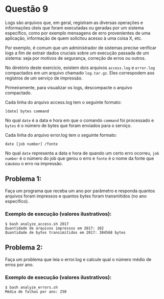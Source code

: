 # Questão 9
Logs são arquivos que, em geral, registram as diversas operações e informações úteis  que foram executadas ou geradas por um sistema específico, como por exemplo mensagens de erro provenientes de uma aplicação, informação de quem solicitou acesso à uma coisa X, etc.

Por exemplo, é comum que um administrador de sistemas precise verificar logs a fim de extrair dados cruciais sobre um execução passada de um sistema: seja por motivos de segurança, correção de erros ou outros.

No diretório deste exercício, existem dois arquivos ```access.log``` e ```error.log``` compactados em um arquivo chamado ```log.tar.gz```. Eles correspodem aos registros de um serviço de impressão.

Primeiramente, para visualizar os logs, descompacte o arquivo compactado.

Cada linha do arquivo access.log tem o seguinte formato:

```[date] bytes command```

No qual ```date``` é a data e hora em que o comando ```command``` foi processado e ```bytes``` é o número de bytes que foram enviados para o serviço.

Cada linha do arquivo error.log tem o seguinte formato:

```date [job number] /fonte```

No qual ```date``` representa a data e hora de quando um certo erro ocorreu, ```job number``` é o número do job que gerou o erro e ```fonte``` é o nome da fonte que causou o erro na impressão.

## Problema 1:
Faça um programa que receba um ano por parâmetro e responda quantos arquivos foram impressos e quantos bytes foram transmitidos (no ano específico).

### Exemplo de execução (valores ilustrativos):
```
$ bash analyze_access.sh 2017
Quantidade de arquivos impressos em 2017: 102
Quantidade de bytes transimitidos em 2017: 304568 bytes
```

## Problema 2:
Faça um problema que leia o error.log e calcule qual o número médio de erros por ano.

### Exemplo de execução (valores ilustrativos):
```
$ bash analyze_errors.sh
Média de falhas por ano: 250
```
